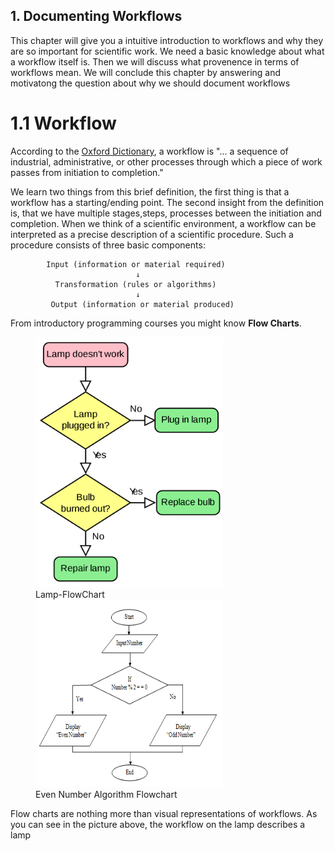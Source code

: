 ## 1. Documenting Workflows

This chapter will give you a intuitive introduction to workflows and why
they are so important for scientific work. We need a basic knowledge about what
a workflow itself is. Then we will discuss what provenence in terms of workflows mean.
We will conclude this chapter by answering and motivatong the question about
why we should document workflows

# 1.1 Workflow
According to the [Oxford Dictionary](https://www.lexico.com/definition/workflow), a
workflow is "... a sequence of industrial, administrative, or other processes through
which a piece of work passes from initiation to completion."

We learn two things from this brief definition, the first thing is that a workflow
has a starting/ending point. The second insight from the definition is, that we
have multiple stages,steps, processes between the initiation and completion. When we
think of a scientific environment, a workflow can be interpreted as a precise
description of a scientific procedure.
Such a procedure consists of three basic components:

            Input (information or material required)
                                ↓
              Transformation (rules or algorithms)
                                ↓
             Output (information or material produced)

From introductory programming courses you might know **Flow Charts**.
<p float="left">
  <figure>
    <img src="./Pictures/DataFlow1.png" width="300" height="400" />
    <figcaption>Lamp-FlowChart</figcaption>
    <img src="./Pictures/DataFlow2.png" width="300" height="300"/>
    <figcaption>Even Number Algorithm Flowchart</figcaption>

  </figure>
</p>
Flow charts are nothing more than visual representations of workflows. As you can see
in the picture above, the workflow on the lamp describes a lamp
